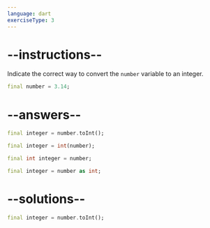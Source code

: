 ```yaml
---
language: dart
exerciseType: 3
---
```


# --instructions--

Indicate the correct way to convert the `number` variable to an integer.
```dart
final number = 3.14;
```

# --answers--

```dart
final integer = number.toInt();
```

```dart
final integer = int(number);
```

```dart
final int integer = number;
```

```dart
final integer = number as int;
```

# --solutions--

```dart
final integer = number.toInt();
```
